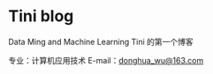 # Tini  blog
Data Ming and Machine Learning
Tini 的第一个博客


 专业：计算机应用技术    E-mail：donghua_wu@163.com

